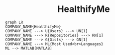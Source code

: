 <h1 align="center">HealthifyMe</h1>

```mermaid
graph LR
COMPANY_NAME{HealthifyMe}
COMPANY_NAME ---> U{Users} ---> UN[1]
COMPANY_NAME ---> R{Repositories} ---> RN[1]
COMPANY_NAME ---> G{Gists} ---> GN[1]
COMPANY_NAME ---> ML{Most Used<br>Languages}
ML --> MATLAB[MATLAB]
```

